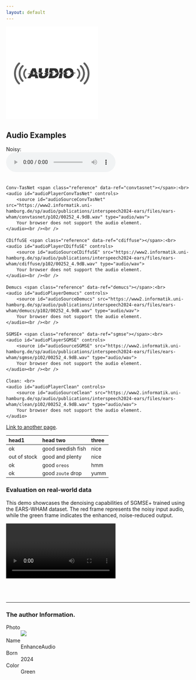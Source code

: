 ```yaml
---
layout: default
---
```


<img src="thumbnail.png" width="50%" />

## Audio Examples

<p>
    Noisy: <br>
    <audio id="audioPlayerNoisy" controls>
        <source id="audioSourceNoisy" src="https://www2.informatik.uni-hamburg.de/sp/audio/publications/interspeech2024-ears/files/ears-wham/noisy/p102/00252_4.9dB.wav" type="audio/wav">
        Your browser does not support the audio element.
    </audio><br /><br />

    Conv-TasNet <span class="reference" data-ref="convtasnet"></span>:<br>
    <audio id="audioPlayerConvTasNet" controls>
        <source id="audioSourceConvTasNet" src="https://www2.informatik.uni-hamburg.de/sp/audio/publications/interspeech2024-ears/files/ears-wham/convtasnet/p102/00252_4.9dB.wav" type="audio/wav">
        Your browser does not support the audio element.
    </audio><br /><br />

    CDiffuSE <span class="reference" data-ref="cdiffuse"></span>:<br>
    <audio id="audioPlayerCDiffuSE" controls>
        <source id="audioSourceCDiffuSE" src="https://www2.informatik.uni-hamburg.de/sp/audio/publications/interspeech2024-ears/files/ears-wham/cdiffuse/p102/00252_4.9dB.wav" type="audio/wav">
        Your browser does not support the audio element.
    </audio><br /><br />

    Demucs <span class="reference" data-ref="demucs"></span>:<br>
    <audio id="audioPlayerDemucs" controls>
        <source id="audioSourceDemucs" src="https://www2.informatik.uni-hamburg.de/sp/audio/publications/interspeech2024-ears/files/ears-wham/demucs/p102/00252_4.9dB.wav" type="audio/wav">
        Your browser does not support the audio element.
    </audio><br /><br />

    SGMSE+ <span class="reference" data-ref="sgmse"></span>:<br>
    <audio id="audioPlayerSGMSE" controls>
        <source id="audioSourceSGMSE" src="https://www2.informatik.uni-hamburg.de/sp/audio/publications/interspeech2024-ears/files/ears-wham/sgmse/p102/00252_4.9dB.wav" type="audio/wav">
        Your browser does not support the audio element.
    </audio><br /><br />

    Clean: <br>
    <audio id="audioPlayerClean" controls>
        <source id="audioSourceClean" src="https://www2.informatik.uni-hamburg.de/sp/audio/publications/interspeech2024-ears/files/ears-wham/clean/p102/00252_4.9dB.wav" type="audio/wav">
        Your browser does not support the audio element.
    </audio>
</p>


[Link to another page](another-page.html).


| head1        | head two          | three |
|:-------------|:------------------|:------|
| ok           | good swedish fish | nice  |
| out of stock | good and plenty   | nice  |
| ok           | good `oreos`      | hmm   |
| ok           | good `zoute` drop | yumm  |

<h3>
    Evaluation on real-world data
</h3>

<p>
    This demo showcases the denoising capabilities of SGMSE+ <span class="reference" data-ref="sgmse"></span> trained using the EARS-WHAM dataset. 
    The red frame represents the noisy input audio, while the green frame indicates the enhanced, noise-reduced output.
</p>
<video id="art-video" controls>
        <source src="https://baikevideo.cdn.bcebos.com/media/mda-OdfGZXY16SVdPBHF/eecf7fe9ac1aee3880ba0fae57d1f2f7.mp4" type="video/mp4">
        Your browser does not support the video element.
    </video>

<br /><br />
* * *

### The author Information.

<dl>
<dt>Photo</dt>
<dd><img src="https://github.githubassets.com/images/icons/emoji/octocat.png" /></dd>
<dt>Name</dt>
<dd>EnhanceAudio</dd>
<dt>Born</dt>
<dd>2024</dd>
<dt>Color</dt>
<dd>Green</dd>
</dl>
